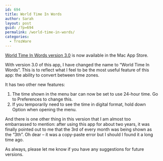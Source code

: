 ```yaml
---
id: 694
title: World Time In Words
author: Sarah
layout: post
guid: /?p=694
permalink: /world-time-in-words/
categories:
  - TrozWare
---
```

<a href="http://itunes.apple.com/au/app/time-in-words/id509085586?mt=8" target="_blank">World Time In Words version 3.0</a> is now available in the Mac App Store.

With version 3.0 of this app, I have changed the name to &#8220;World Time In Words&#8221;. This is to reflect what I feel to be the most useful feature of this app: the ability to convert between time zones.

It has two other new features:

1. The time shown in the menu bar can now be set to use 24-hour time. Go to Preferences to change this.  
2. If you temporarily need to see the time in digital format, hold down Option when opening the menu.

And there is one other thing in this version that I am almost too embarrassed to mention: after using this app for about two years, it was finally pointed out to me that the 3rd of every month was being shown as the &#8220;3th&#8221;. Oh dear &#8211; it was a copy-paste error but I should I found it a long time ago.

As always, please let me know if you have any suggestions for future versions.